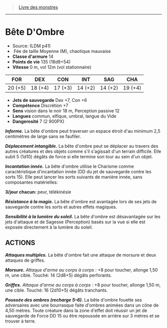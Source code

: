﻿> [Livre des monstres](tome_of_beasts.md)

---

# Bête D'Ombre

- Source: (LDM p41)
-  Fée de taille Moyenne (M), chaotique mauvaise
- **Classe d'armure** 14
- **Points de vie** 135 (18d8+54)
- **Vitesse** 0 m, vol 12m (vol stationnaire)

|FOR|DEX|CON|INT|SAG|CHA|
|---|---|---|---|---|---|
|20 (+5)|18 (+4)|17 (+3)|14 (+2)|14 (+2)|19 (+4)|

- **Jets de sauvegarde** Dex +7, Con +6
- **Compétence** Discrétion +7
- **Sens** vision dans le noir 18 m, Perception passive 12
- **Langues** commun, elfique, umbral, langue du Vide
- **Dangerosité** 7 (2 900PX)

**_Informe._** La bête d'ombre peut traverser un espace étroit d'au minimum 2,5 centimètres de large sans se faufiler.

**_Déplacement intangible._** La bête d'ombre peut se déplacer au travers des autres créatures et des objets comme s'il s'agissait d'un terrain difficile. Elle subit 5 (1d10) dégâts de force si elle termine son tour au sein d'un objet.

**_Incantation innée._** La bête d'ombre utilise le Charisme comme caractéristique d'incantation innée (DD du jet de sauvegarde contre les sorts 15). Elle peut lancer les sorts suivants de manière innée, sans composantes matérielles:

**3/jour chacun:** peur, télékinésie

**_Résistance à la magie._** La bête d'ombre est avantagée lors de ses jets de sauvegarde contre les sorts et autres effets magiques.

**_Sensibilité à la lumière du soleil._** La bête d'ombre est désavantagée sur les jets d'attaque et de Sagesse (Perception) basés sur la vue si elle est exposée directement à la lumière du soleil.

## ACTIONS

**_Attaques multiples._** La bête d'ombre fait une attaque de morsure et deux attaques de griffes.

**_Morsure._** _Attaque d'arme au corps à corps :_ +8 pour toucher, allonge 1,50 m, une cible. Touché: 14 (2d8+5) dégâts perforants.

**_Griffes._** _Attaque d'arme au corps à corps :_ +8 pour toucher, allonge 1,50 m, une cible. Touché: 16 (2d10+5) dégâts tranchants.

**_Poussée des ombres (recharge 5–6)._** La bête d'ombre fouette ses adversaires avec une bourrasque faite d'ombres animées dans un cône de 4,50 mètres. Toute créature dans la zone d'effet doit réussir un jet de sauvegarde de Force DD 15 ou être repoussée en arrière sur 3 mètres et se trouver à terre.

